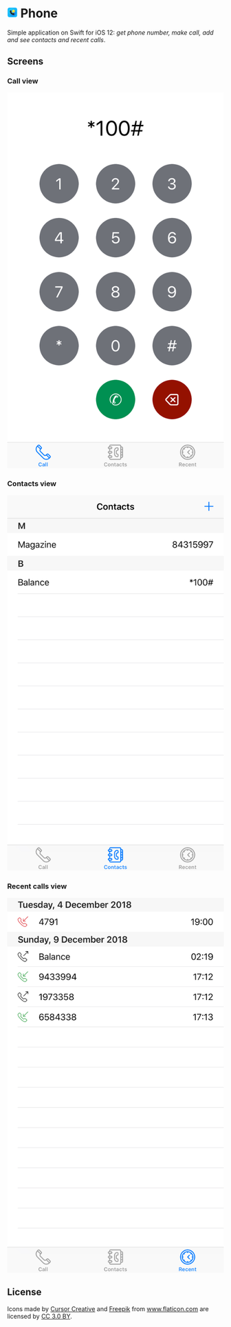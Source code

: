 # <img src="/screens/app_icon.png" alt="app icon" width="24" height="24" /> Phone

Simple application on Swift for iOS 12: _get phone number, make call, add and see contacts and recent calls_.

## Screens

### Call view

![call view](/screens/call_view.jpg)

### Contacts view

![contacts view](/screens/contacts_view.jpg)

### Recent calls view

![recent calls view](/screens/recent_view.jpg)

## License

<div>Icons made by <a href="https://www.flaticon.com/authors/cursor-creative" title="Cursor Creative">Cursor Creative</a> and <a href="https://www.freepik.com/" title="Freepik">Freepik</a> from <a href="https://www.flaticon.com/" title="Flaticon">www.flaticon.com</a> are licensed by <a href="http://creativecommons.org/licenses/by/3.0/" title="Creative Commons BY 3.0" target="_blank">CC 3.0 BY</a>.</div>

